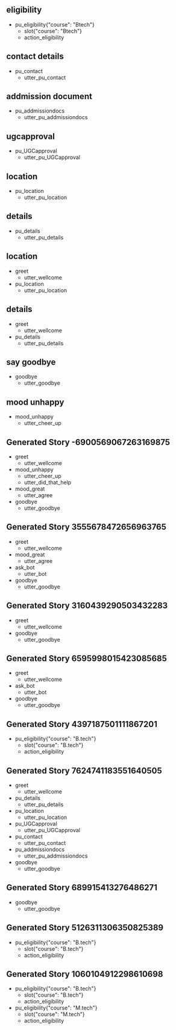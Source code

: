 ## eligibility
* pu_eligibility{"course": "Btech"}
    - slot{"course": "Btech"}
    - action_eligibility
    
## contact details
* pu_contact
    - utter_pu_contact

## addmission document 
* pu_addmissiondocs
    - utter_pu_addmissiondocs

## ugcapproval
* pu_UGCapproval
    - utter_pu_UGCapproval

## location
* pu_location
    - utter_pu_location

## details
* pu_details
    - utter_pu_details  

## location
* greet
    - utter_wellcome
* pu_location
    - utter_pu_location

## details
* greet
    - utter_wellcome
* pu_details
    - utter_pu_details  

## say goodbye
* goodbye
    - utter_goodbye

## mood unhappy
* mood_unhappy
    - utter_cheer_up
 
## Generated Story -6900569067263169875
* greet
    - utter_wellcome
* mood_unhappy
    - utter_cheer_up
    - utter_did_that_help
* mood_great
    - utter_agree
* goodbye
    - utter_goodbye

## Generated Story 3555678472656963765
* greet
    - utter_wellcome
* mood_great
    - utter_agree
* ask_bot
    - utter_bot
* goodbye
    - utter_goodbye

## Generated Story 3160439290503432283
* greet
    - utter_wellcome
* goodbye
    - utter_goodbye

## Generated Story 6595998015423085685
* greet
    - utter_wellcome
* ask_bot
    - utter_bot
* goodbye
    - utter_goodbye


## Generated Story 4397187501111867201
* pu_eligibility{"course": "B.tech"}
    - slot{"course": "B.tech"}
    - action_eligibility

## Generated Story 7624741183551640505
* greet
    - utter_wellcome
* pu_details
    - utter_pu_details
* pu_location
    - utter_pu_location
* pu_UGCapproval
    - utter_pu_UGCapproval
* pu_contact
    - utter_pu_contact
* pu_addmissiondocs
    - utter_pu_addmissiondocs
* goodbye
    - utter_goodbye

## Generated Story 689915413276486271
* goodbye
    - utter_goodbye

## Generated Story 5126311306350825389
* pu_eligibility{"course": "B.tech"}
    - slot{"course": "B.tech"}
    - action_eligibility

## Generated Story 1060104912298610698
* pu_eligibility{"course": "B.tech"}
    - slot{"course": "B.tech"}
    - action_eligibility
* pu_eligibility{"course": "M.tech"}
    - slot{"course": "M.tech"}
    - action_eligibility

